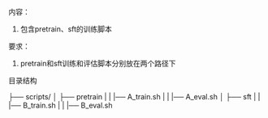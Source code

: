 内容：
1. 包含pretrain、sft的训练脚本

要求：
1. pretrain和sft训练和评估脚本分别放在两个路径下


目录结构

├── scripts/
│   ├── pretrain
|   |   |── A_train.sh
|   |   |── A_eval.sh
│   ├── sft
|   |   |── B_train.sh
|   |   |── B_eval.sh